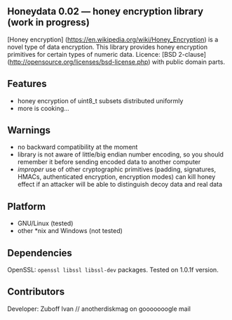 ## Honeydata 0.02 — honey encryption library (work in progress)
[Honey encryption] (https://en.wikipedia.org/wiki/Honey_Encryption) is a novel type of data encryption. This library provides honey encryption primitives for certain types of numeric data. Licence: [BSD 2-clause] (http://opensource.org/licenses/bsd-license.php) with public domain parts.

## Features
* honey encryption of uint8_t subsets distributed uniformly
* more is cooking...

## Warnings
* no backward compatibility at the moment
* library is not aware of little/big endian number encoding, so you should remember it before sending encoded data to another computer
* *improper* use of other cryptographic primitives (padding, signatures, HMACs, authenticated encryption, encryption modes) can kill honey effect if an attacker will be able to distinguish decoy data and real data

## Platform
* GNU/Linux (tested)
* other *nix and Windows (not tested)

## Dependencies
OpenSSL: `openssl libssl libssl-dev` packages. Tested on 1.0.1f version.

## Contributors
Developer: Zuboff Ivan // anotherdiskmag on gooooooogle mail

